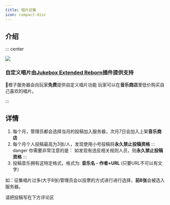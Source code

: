 ```yaml
---
title: 唱片征集
icon: compact-disc
---
```


## 介绍
::: center

![](https://www.spigotmc.org/data/resource_icons/103/103219.jpg?1657361857)
### 自定义唱片由[Jukebox Extended Reborn](https://www.spigotmc.org/resources/jukebox-extended-reborn-add-custom-music-discs.103219/)插件提供支持



🍊橙子服务器会向玩家**免费**提供自定义唱片功能
玩家可以在**音乐商店**里低价购买自己喜欢的唱片。

:::





## 详情

 1. 每个月，管理员都会选择当月的投稿加入服务器，次月7日会加入上架**音乐商店**
 2. 每个月个人投稿最高为3张/人，发现使用小号投稿将**永久禁止投稿资格**
::: danger 你需要非常注意的是：
如发现有违反相关规则人员，则**永久禁止投稿资格**
:::
 3. 投稿音乐拥有这特定格式，格式为: 
**音乐名 - 作者+URL** (只要URL不可以有文字）

 如：征集唱片过多(大于8张)管理员会以投票的方式进行进行选择，**前8张**会被选入服务器。

请把投稿写在下方评论区

 
